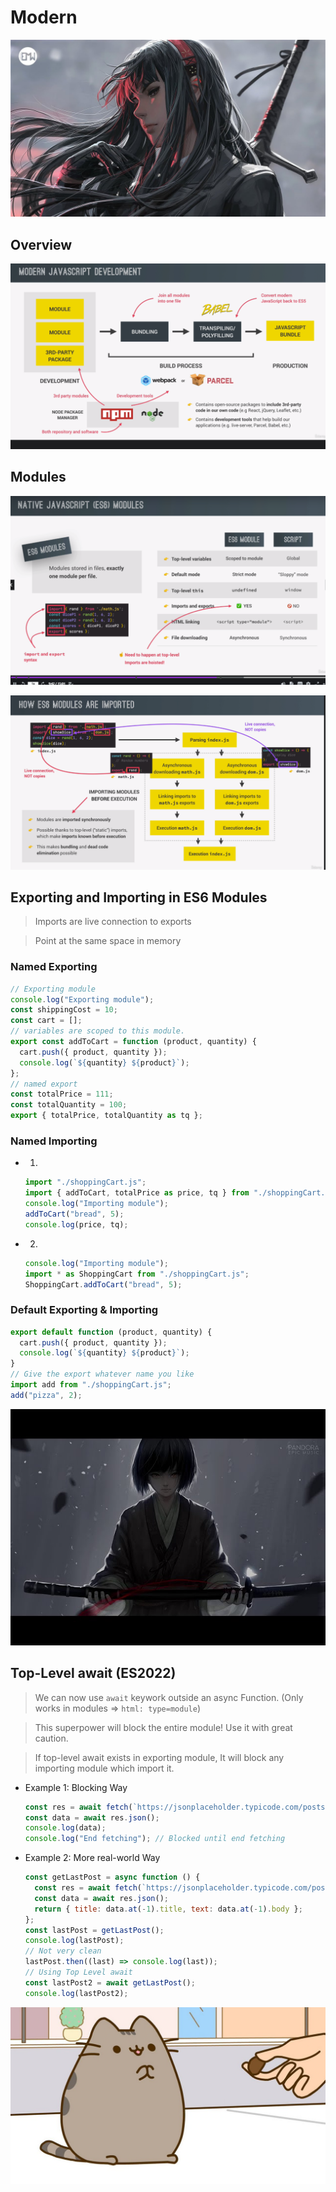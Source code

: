 # Modern

![](img/banner2.jpg)

## Overview

![](img/morden1.png)

## Modules

![](img/morden2.png)

![](img/morden3.png)

## Exporting and Importing in ES6 Modules

> Imports are live connection to exports

> Point at the same space in memory

### Named Exporting

```javascript
// Exporting module
console.log("Exporting module");
const shippingCost = 10;
const cart = [];
// variables are scoped to this module.
export const addToCart = function (product, quantity) {
  cart.push({ product, quantity });
  console.log(`${quantity} ${product}`);
};
// named export
const totalPrice = 111;
const totalQuantity = 100;
export { totalPrice, totalQuantity as tq };
```

### Named Importing

- 1.

  ```javascript
  import "./shoppingCart.js";
  import { addToCart, totalPrice as price, tq } from "./shoppingCart.js";
  console.log("Importing module");
  addToCart("bread", 5);
  console.log(price, tq);
  ```

- 2.

  ```javascript
  console.log("Importing module");
  import * as ShoppingCart from "./shoppingCart.js";
  ShoppingCart.addToCart("bread", 5);
  ```

### Default Exporting & Importing

```javascript
export default function (product, quantity) {
  cart.push({ product, quantity });
  console.log(`${quantity} ${product}`);
}
// Give the export whatever name you like
import add from "./shoppingCart.js";
add("pizza", 2);
```

![](img/banner3.jpg)

## Top-Level await (ES2022)

> We can now use `await` keywork outside an async Function. (Only works in modules => `html: type=module`)

> This superpower will block the entire module! Use it with great caution.

> If top-level await exists in exporting module, It will block any importing module which import it.

- Example 1: Blocking Way

  ```javascript
  const res = await fetch(`https://jsonplaceholder.typicode.com/posts`); // Fake Data RESTapi
  const data = await res.json();
  console.log(data);
  console.log("End fetching"); // Blocked until end fetching
  ```

- Example 2: More real-world Way

  ```javascript
  const getLastPost = async function () {
    const res = await fetch(`https://jsonplaceholder.typicode.com/posts`);
    const data = await res.json();
    return { title: data.at(-1).title, text: data.at(-1).body };
  };
  const lastPost = getLastPost();
  console.log(lastPost);
  // Not very clean
  lastPost.then((last) => console.log(last));
  // Using Top Level await
  const lastPost2 = await getLastPost();
  console.log(lastPost2);
  ```

![](img/banner4.jpg)

